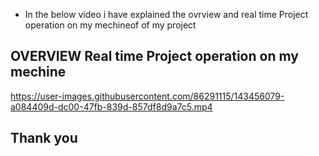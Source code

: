 - In the below video i have explained the ovrview and real time Project operation on my mechineof of my project
## OVERVIEW Real time Project operation on my mechine
https://user-images.githubusercontent.com/86291115/143456079-a084409d-dc00-47fb-839d-857df8d9a7c5.mp4

## Thank you
